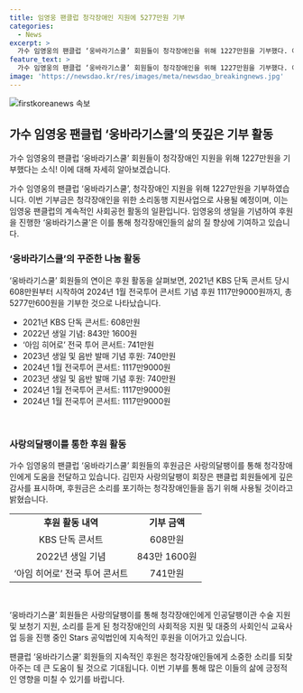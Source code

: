 ```yaml
---
title: 임영웅 팬클럽 청각장애인 지원에 5277만원 기부
categories:
  - News
excerpt: >
  가수 임영웅의 팬클럽 ‘웅바라기스쿨’ 회원들이 청각장애인을 위해 1227만원을 기부했다. 이 기부금은 소리동행 지원사업으로 사용될 예정이며, 사랑의달팽이라는 사단법인을 통해 전달됐다. 이는 팬클럽이 앞으로 목표로 하는 지속적인 후원의 일환으로, 아름다운 사회적 기여의 한 사례이다.
feature_text: >
  가수 임영웅의 팬클럽 ‘웅바라기스쿨’ 회원들이 청각장애인을 위해 1227만원을 기부했다. 이 기부금은 소리동행 지원사업으로 사용될 예정이며, 사랑의달팽이라는 사단법인을 통해 전달됐다. 이는 팬클럽이 앞으로 목표로 하는 지속적인 후원의 일환으로, 아름다운 사회적 기여의 한 사례이다.
image: 'https://newsdao.kr/res/images/meta/newsdao_breakingnews.jpg'
---
```


<p><img src="https://newsdao.kr/res/images/meta/newsdao_breakingnews.jpg" alt="firstkoreanews 속보" /></p>

<h2 data-ke-size="size26">가수 임영웅 팬클럽 ‘웅바라기스쿨’의 뜻깊은 기부 활동</h2>

<p>가수 임영웅의 팬클럽 ‘웅바라기스쿨’ 회원들이 청각장애인 지원을 위해 1227만원을 기부했다는 소식! 이에 대해 자세히 알아보겠습니다.</p>

<p data-ke-size="size16">가수 임영웅의 팬클럽 ‘웅바라기스쿨’, 청각장애인 지원을 위해 1227만원을 기부하였습니다. 이번 기부금은 청각장애인을 위한 소리동행 지원사업으로 사용될 예정이며, 이는 임영웅 팬클럽의 계속적인 사회공헌 활동의 일환입니다. 임영웅의 생일을 기념하여 후원을 진행한 ‘웅바라기스쿨’은 이를 통해 청각장애인들의 삶의 질 향상에 기여하고 있습니다.</p>

<h3 data-ke-size="size24">‘웅바라기스쿨’의 꾸준한 나눔 활동</h3>

<p>‘웅바라기스쿨’ 회원들의 연이은 후원 활동을 살펴보면, 2021년 KBS 단독 콘서트 당시 608만원부터 시작하여 2024년 1월 전국투어 콘서트 기념 후원 1117만9000원까지, 총 5277만600원을 기부한 것으로 나타났습니다.</p>

<ul>
<li>2021년 KBS 단독 콘서트: 608만원</li>
<li>2022년 생일 기념: 843만 1600원</li>
<li>‘아임 히어로’ 전국 투어 콘서트: 741만원</li>
<li>2023년 생일 및 음반 발매 기념 후원: 740만원</li>
<li>2024년 1월 전국투어 콘서트: 1117만9000원</li>
<li>2023년 생일 및 음반 발매 기념 후원: 740만원</li>
<li>2024년 1월 전국투어 콘서트: 1117만9000원</li>
<li>2024년 1월 전국투어 콘서트: 1117만9000원</li>
</ul>

<p data-ke-size="size16">&nbsp;</p>

<h3 data-ke-size="size24">사랑의달팽이를 통한 후원 활동</h3>

<p>가수 임영웅의 팬클럽 ‘웅바라기스쿨’ 회원들의 후원금은 사랑의달팽이를 통해 청각장애인에게 도움을 전달하고 있습니다. 김민자 사랑의달팽이 회장은 팬클럽 회원들에게 깊은 감사를 표시하며, 후원금은 소리를 포기하는 청각장애인들을 돕기 위해 사용될 것이라고 밝혔습니다.</p>

<table>
  <tr>
    <td style="text-align: center; height: 17px;"><b>후원 활동 내역</b></td>
    <td style="text-align: center; height: 17px;"><b>기부 금액</b></td>
  </tr>
  <tr>
    <td style="text-align: center; height: 17px;">KBS 단독 콘서트</td>
    <td style="text-align: center; height: 17px;">608만원</td>
  </tr>
  <tr>
    <td style="text-align: center; height: 17px;">2022년 생일 기념</td>
    <td style="text-align: center; height: 17px;">843만 1600원</td>
  </tr>
  <tr>
    <td style="text-align: center; height: 17px;">‘아임 히어로’ 전국 투어 콘서트</td>
    <td style="text-align: center; height: 17px;">741만원</td>
  </tr>
</table>

<p data-ke-size="size16">&nbsp;</p>

<p>‘웅바라기스쿨’ 회원들은 사랑의달팽이를 통해 청각장애인에게 인공달팽이관 수술 지원 및 보청기 지원, 소리를 듣게 된 청각장애인의 사회적응 지원 및 대중의 사회인식 교육사업 등을 진행 중인 Stars 공익법인에 지속적인 후원을 이어가고 있습니다.</p>

<p data-ke-size="size16">팬클럽 ‘웅바라기스쿨’ 회원들의 지속적인 후원은 청각장애인들에게 소중한 소리를 되찾아주는 데 큰 도움이 될 것으로 기대됩니다. 이번 기부를 통해 많은 이들의 삶에 긍정적인 영향을 미칠 수 있기를 바랍니다.</p>

